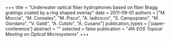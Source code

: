 +++
title = "Underwater optical fiber hydrophones based on fiber Bragg gratings coated by a ring shaped overlay"
date = 2011-09-01
authors = ["M. Moccia", "M. Consales", "M. Pisco", "A. Iadicicco", "S. Campopiano", "M. Giordano", "V. Galdi", "A. Cutolo", "A. Cusano"]
publication_types = ['paper-conference']
abstract = ""
selected = false
publication = "*4th EOS Topical Meeting on Optical Microsystems*"
+++

